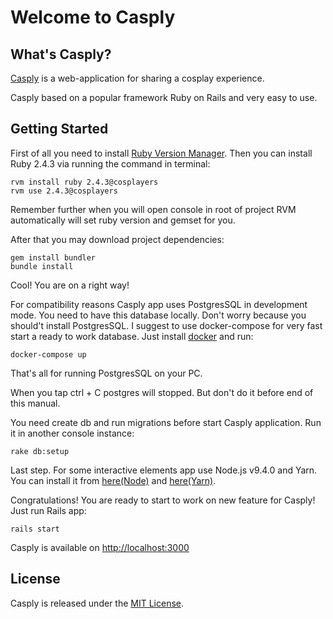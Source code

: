 # Welcome to Casply

## What's Casply?

[Casply](https://www.casply.com) is a web-application for sharing a cosplay experience.

Casply based on a popular framework Ruby on Rails and very easy to use. 

## Getting Started

First of all you need to install [Ruby Version Manager](https://rvm.io/rvm/install).
Then you can install Ruby 2.4.3 via running the command in terminal:

```
rvm install ruby 2.4.3@cosplayers
rvm use 2.4.3@cosplayers
```

Remember further when you will open console in root of project
RVM automatically will set ruby version and gemset for you.

After that you may download project dependencies:

```
gem install bundler
bundle install
```

Cool! You are on a right way!

For compatibility reasons Casply app uses PostgresSQL in development mode.
You need to have this database locally. 
Don't worry because you should't install PostgresSQL.
I suggest to use docker-compose for very fast start a ready to work database.
Just install [docker](https://www.docker.com/community-edition#/download) and run:

```
docker-compose up
```

That's all for running PostgresSQL on your PC.

When you tap ctrl + C postgres will stopped.
But don't do it before end of this manual.

You need create db and run migrations before start Casply application.
Run it in another console instance:

```
rake db:setup
```

Last step. 
For some interactive elements app use Node.js v9.4.0 and Yarn. 
You can install it from [here(Node)](https://nodejs.org/dist/v9.4.0/) and [here(Yarn)](https://yarnpkg.com/en/docs/install#mac-stable).

Congratulations! You are ready to start to work on new feature for Casply!
Just run Rails app:

```
rails start
```

Casply is available on
[http://localhost:3000](http://localhost:3000)

## License

Casply is released under the [MIT License](https://opensource.org/licenses/MIT).